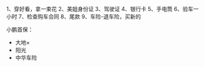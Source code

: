 
1、穿好看，拿一束花
2、美姐身份证
3、驾驶证
4、银行卡
5、手电筒
6、验车一小时
7、检查购车合同
8、尾款
9、车险-退车险，买新的



小鹏首保：
- 大地×
- 阳光
- 中华车险
